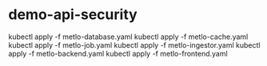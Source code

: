 # demo-api-security

kubectl apply -f metlo-database.yaml
kubectl apply -f metlo-cache.yaml
kubectl apply -f metlo-job.yaml
kubectl apply -f metlo-ingestor.yaml
kubectl apply -f metlo-backend.yaml
kubectl apply -f metlo-frontend.yaml